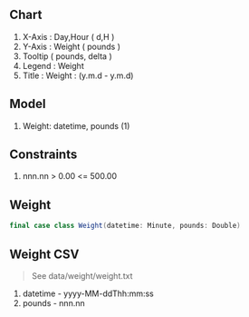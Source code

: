 Chart
-----
1. X-Axis : Day,Hour ( d,H )
2. Y-Axis : Weight ( pounds )
3. Tooltip ( pounds, delta )
4. Legend : Weight
5. Title : Weight : (y.m.d - y.m.d)

Model
-----
1. Weight: datetime, pounds (1)

Constraints
-----------
1. nnn.nn > 0.00 <= 500.00

Weight
------
```scala
final case class Weight(datetime: Minute, pounds: Double)
```

Weight CSV
----------
>See data/weight/weight.txt
1. datetime - yyyy-MM-ddThh:mm:ss
2. pounds - nnn.nn